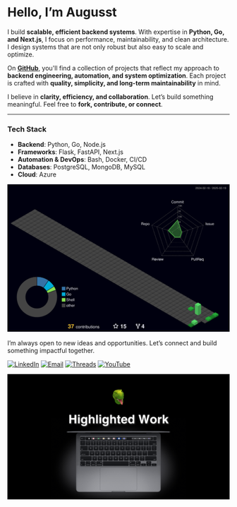 # Hello, I’m Augusst  

I build **scalable, efficient backend systems**. With expertise in **Python, Go, and Next.js**, I focus on performance, maintainability, and clean architecture. I design systems that are not only robust but also easy to scale and optimize.

On [**GitHub**](https://github.com/AugusstMorales), you'll find a collection of projects that reflect my approach to **backend engineering, automation, and system optimization**. Each project is crafted with **quality, simplicity, and long-term maintainability** in mind.  

I believe in **clarity, efficiency, and collaboration**. Let’s build something meaningful. Feel free to **fork, contribute, or connect**.

---

### **Tech Stack**  
- **Backend**: Python, Go, Node.js  
- **Frameworks**: Flask, FastAPI, Next.js  
- **Automation & DevOps**: Bash, Docker, CI/CD  
- **Databases**: PostgreSQL, MongoDB, MySQL  
- **Cloud**: Azure

![](./profile-3d-contrib/profile-night-green.svg) 

I’m always open to new ideas and opportunities. Let’s connect and build something impactful together.

[![LinkedIn](https://img.shields.io/badge/-LinkedIn-0077B5?style=flat&logo=linkedin&logoColor=white)](your-linkedin-profile)
[![Email](https://img.shields.io/badge/-Email-D44638?style=flat&logo=gmail&logoColor=white)](mailto:augustodevelop.py@gmail.com)
[![Threads](https://img.shields.io/badge/-Threads-000000?style=flat&logo=threads&logoColor=white)](https://www.threads.net/@augusst_morales)
[![YouTube](https://img.shields.io/badge/-YouTube-FF0000?style=flat&logo=youtube&logoColor=white)](https://www.youtube.com/@AugusstMorales)



![Banner de perfil](Githubprofile_banner.png)


